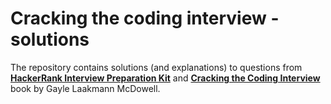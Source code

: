# Cracking the coding interview - solutions  
The repository contains solutions (and explanations) to questions from  
[**HackerRank Interview Preparation Kit**](https://www.hackerrank.com/interview/interview-preparation-kit) and [**Cracking the Coding Interview**](https://github.com/jwang5675/ctci/blob/master/Cracking%20the%20Coding%20Interview%206th%20Edition.pdf)  
book by Gayle Laakmann McDowell.